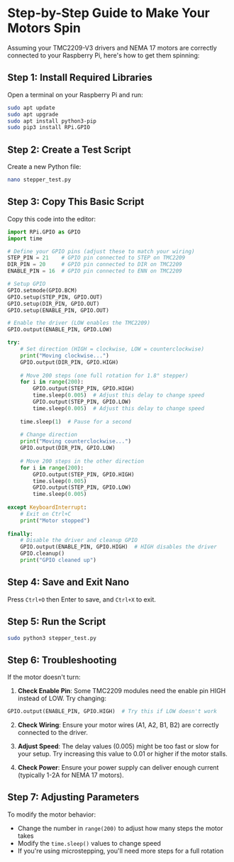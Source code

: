 # Step-by-Step Guide to Make Your Motors Spin

Assuming your TMC2209-V3 drivers and NEMA 17 motors are correctly connected to your Raspberry Pi, here's how to get them spinning:

## Step 1: Install Required Libraries
Open a terminal on your Raspberry Pi and run:

```bash
sudo apt update
sudo apt upgrade
sudo apt install python3-pip
sudo pip3 install RPi.GPIO
```

## Step 2: Create a Test Script
Create a new Python file:

```bash
nano stepper_test.py
```

## Step 3: Copy This Basic Script
Copy this code into the editor:

```python
import RPi.GPIO as GPIO
import time

# Define your GPIO pins (adjust these to match your wiring)
STEP_PIN = 21    # GPIO pin connected to STEP on TMC2209
DIR_PIN = 20     # GPIO pin connected to DIR on TMC2209
ENABLE_PIN = 16  # GPIO pin connected to ENN on TMC2209

# Setup GPIO
GPIO.setmode(GPIO.BCM)
GPIO.setup(STEP_PIN, GPIO.OUT)
GPIO.setup(DIR_PIN, GPIO.OUT)
GPIO.setup(ENABLE_PIN, GPIO.OUT)

# Enable the driver (LOW enables the TMC2209)
GPIO.output(ENABLE_PIN, GPIO.LOW)

try:
    # Set direction (HIGH = clockwise, LOW = counterclockwise)
    print("Moving clockwise...")
    GPIO.output(DIR_PIN, GPIO.HIGH)
    
    # Move 200 steps (one full rotation for 1.8° stepper)
    for i in range(200):
        GPIO.output(STEP_PIN, GPIO.HIGH)
        time.sleep(0.005)  # Adjust this delay to change speed
        GPIO.output(STEP_PIN, GPIO.LOW)
        time.sleep(0.005)  # Adjust this delay to change speed
    
    time.sleep(1)  # Pause for a second
    
    # Change direction
    print("Moving counterclockwise...")
    GPIO.output(DIR_PIN, GPIO.LOW)
    
    # Move 200 steps in the other direction
    for i in range(200):
        GPIO.output(STEP_PIN, GPIO.HIGH)
        time.sleep(0.005)
        GPIO.output(STEP_PIN, GPIO.LOW)
        time.sleep(0.005)
        
except KeyboardInterrupt:
    # Exit on Ctrl+C
    print("Motor stopped")
    
finally:
    # Disable the driver and cleanup GPIO
    GPIO.output(ENABLE_PIN, GPIO.HIGH)  # HIGH disables the driver
    GPIO.cleanup()
    print("GPIO cleaned up")
```

## Step 4: Save and Exit Nano
Press `Ctrl+O` then Enter to save, and `Ctrl+X` to exit.

## Step 5: Run the Script

```bash
sudo python3 stepper_test.py
```

## Step 6: Troubleshooting
If the motor doesn't turn:

1. **Check Enable Pin**: Some TMC2209 modules need the enable pin HIGH instead of LOW. Try changing:

```python
GPIO.output(ENABLE_PIN, GPIO.HIGH)  # Try this if LOW doesn't work
```

2. **Check Wiring**: Ensure your motor wires (A1, A2, B1, B2) are correctly connected to the driver.

3. **Adjust Speed**: The delay values (0.005) might be too fast or slow for your setup. Try increasing this value to 0.01 or higher if the motor stalls.

4. **Check Power**: Ensure your power supply can deliver enough current (typically 1-2A for NEMA 17 motors).

## Step 7: Adjusting Parameters
To modify the motor behavior:

* Change the number in `range(200)` to adjust how many steps the motor takes
* Modify the `time.sleep()` values to change speed
* If you're using microstepping, you'll need more steps for a full rotation
